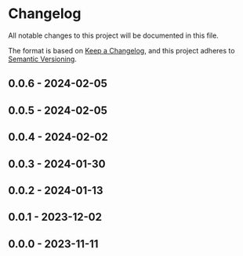 # Changelog

All notable changes to this project will be documented in this file.

The format is based on [Keep a Changelog](https://keepachangelog.com/en/1.0.0/),
and this project adheres to [Semantic Versioning](https://semver.org/spec/v2.0.0.html).

## 0.0.6 - 2024-02-05

## 0.0.5 - 2024-02-05

## 0.0.4 - 2024-02-02

## 0.0.3 - 2024-01-30

## 0.0.2 - 2024-01-13

## 0.0.1 - 2023-12-02

## 0.0.0 - 2023-11-11
